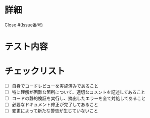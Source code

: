 # 詳細
<!--
変更の要約とどのIssueが修正されたのか明記して下さい。
関連するコンテキストも明記して下さい。
この変更に必要な依存関係があれば記述して下さい。
-->

Close #(Issue番号)

# テスト内容
<!--
テスト内容を記述して下さい。
テストに関する設定などがあればそれも記述して下さい。

- [ ] テストA
- [ ] テストB
-->

# チェックリスト

- [ ] 自身でコードレビューを実施済みであること
- [ ] 特に理解が困難な箇所について、適切なコメントを記述してあること
- [ ] コードの静的検証を実行し、摘出したエラーを全て対処してあること
- [ ] 必要なドキュメント修正が完了してあること
- [ ] 変更によって新たな警告が生じていないこと
